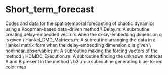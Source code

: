 # Short_term_forecast
Codes and data for the spatiotemporal forecasting of chaotic dynamics using a Koopman-based data-driven method \\
Delay.m: A subroutine creating delay-embedded vectors when the delay-embedding dimension q is given \\
Hankel_DMD_Matrices.m: A subroutine arranging the data in a Hankel matrix form when the delay-embedding dimension q is given \\
nonlinear_observables.m: A subroutine making the forcing vectors of the method \\
HDMDC_Execution.m: A subroutine finding the unknown matrices A and B present in the method \\
b2r.m: a subroutine generating blue-to-red color map
